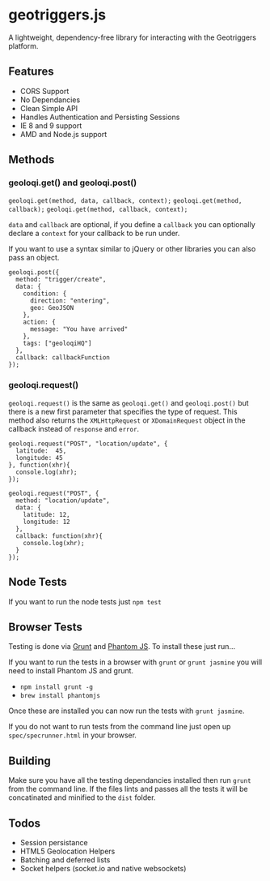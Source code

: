 # geotriggers.js

A lightweight, dependency-free library for interacting with the Geotriggers platform.

## Features

* CORS Support
* No Dependancies
* Clean Simple API
* Handles Authentication and Persisting Sessions
* IE 8 and 9 support
* AMD and Node.js support

## Methods

### geoloqi.get() and geoloqi.post()

`geoloqi.get(method, data, callback, context);`
`geoloqi.get(method, callback);`
`geoloqi.get(method, callback, context);`

`data` and `callback` are optional, if you define a `callback` you can optionally declare a `context` for your callback to be run under.

If you want to use a syntax similar to jQuery or other libraries you can also pass an object.

```
geoloqi.post({
  method: "trigger/create",
  data: {
    condition: {
      direction: "entering",
      geo: GeoJSON
    },
    action: {
      message: "You have arrived"
    },
    tags: ["geoloqiHQ"]
  },
  callback: callbackFunction
});
```

### geoloqi.request()

`geoloqi.request()` is the same as `geoloqi.get()` and `geoloqi.post()` but there is a new first parameter that specifies the type of request. This method also returns the `XMLHttpRequest` or `XDomainRequest` object in the callback instead of `response` and `error`.

```
geoloqi.request("POST", "location/update", {
  latitude:  45,
  longitude: 45
}, function(xhr){
  console.log(xhr);
});
```

```
geoloqi.request("POST", {
  method: "location/update",
  data: {
    latitude: 12,
    longitude: 12
  },
  callback: function(xhr){
    console.log(xhr);
  }
});
```

## Node Tests

If you want to run the node tests just `npm test`

## Browser Tests

Testing is done via [Grunt](http://gruntjs.com/) and [Phantom JS](http://phantomjs.org/). To install these just run...

If you want to run the tests in a browser with `grunt` or `grunt jasmine` you will need to install Phantom JS and grunt.

* `npm install grunt -g`
* `brew install phantomjs`

Once these are installed you can now run the tests with `grunt jasmine`.

If you do not want to run tests from the command line just open up `spec/specrunner.html` in your browser.

## Building

Make sure you have all the testing dependancies installed then run `grunt` from the command line. If the files lints and passes all the tests it will be concatinated and minified to the `dist` folder.

## Todos

* Session persistance
* HTML5 Geolocation Helpers
* Batching and deferred lists
* Socket helpers (socket.io and native websockets)
